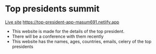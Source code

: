 # Top presidents summit

[Live site](https://top-president-app-masum691.netlify.app "LCO")
https://top-president-app-masum691.netlify.app

- This website is made for the details of the top president.
- There will be a conference with them recently
- This website has the names, ages, countries, emails, celery of the top presidents
